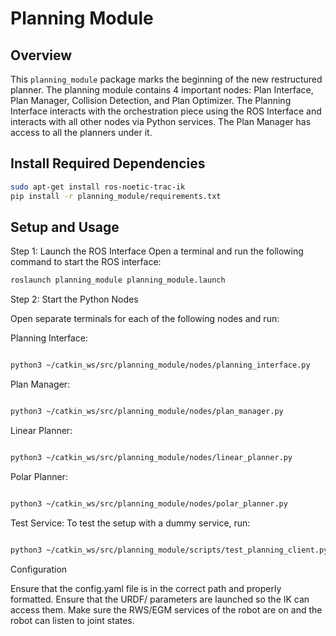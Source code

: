 # Planning Module

## Overview

This `planning_module` package marks the beginning of the new restructured planner. The planning module contains 4 important nodes: Plan Interface, Plan Manager, Collision Detection, and Plan Optimizer. The Planning Interface interacts with the orchestration piece using the ROS Interface and interacts with all other nodes via Python services. The Plan Manager has access to all the planners under it.

## Install Required Dependencies

```bash
sudo apt-get install ros-noetic-trac-ik
pip install -r planning_module/requirements.txt
```
## Setup and Usage
Step 1: Launch the ROS Interface
Open a terminal and run the following command to start the ROS interface:

```bash
roslaunch planning_module planning_module.launch
```

Step 2: Start the Python Nodes

Open separate terminals for each of the following nodes and run:

Planning Interface:

```bash

python3 ~/catkin_ws/src/planning_module/nodes/planning_interface.py
```
Plan Manager:

```bash

python3 ~/catkin_ws/src/planning_module/nodes/plan_manager.py
```
Linear Planner:

```bash

python3 ~/catkin_ws/src/planning_module/nodes/linear_planner.py
```
Polar Planner:

```bash

python3 ~/catkin_ws/src/planning_module/nodes/polar_planner.py
```
Test Service: To test the setup with a dummy service, run:

```bash

python3 ~/catkin_ws/src/planning_module/scripts/test_planning_client.py
```

Configuration

Ensure that the config.yaml file is in the correct path and properly formatted.
Ensure that the URDF/ parameters are launched so the IK can access them.
Make sure the RWS/EGM services of the robot are on and the robot can listen to joint states.
